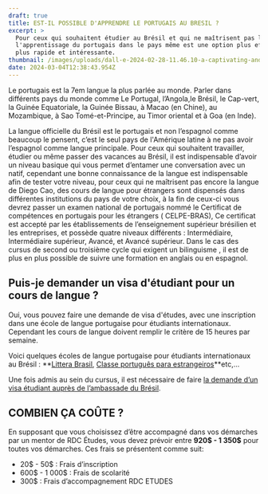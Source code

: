 ```yaml
---
draft: true
title: EST-IL POSSIBLE D'APPRENDRE LE PORTUGAIS AU BRESIL ?
excerpt: >
  Pour ceux qui souhaitent étudier au Brésil et qui ne maîtrisent pas la langue,
  l'apprentissage du portugais dans le pays même est une option plus efficace,
  plus rapide et intéressante.
thumbnail: /images/uploads/dall-e-2024-02-28-11.46.10-a-captivating-and-colorful-image-depicting-the-journey-of-learning-portuguese-in-brazil-tailored-specifically-for-french-african-students.-the-scene-.jpg
date: 2024-03-04T12:38:43.954Z
---
```

Le portugais est la 7em langue la plus parlée au monde. Parler dans différents pays du monde comme Le Portugal, l’Angola,le Brésil, le Cap-vert, la Guinée Equatoriale, la Guinée Bissau, à Macao (en Chine), au Mozambique, à Sao Tomé-et-Principe, au Timor oriental et à Goa (en Inde).


La langue officielle du Brésil est le portugais et non l’espagnol comme beaucoup le pensent, c’est le seul pays de l'Amérique latine à ne pas avoir l’espagnol comme langue principale. Pour ceux qui souhaitent travailler, étudier ou même passer des vacances au Brésil, il est indispensable d’avoir un niveau basique qui vous permet d’entamer une conversation avec un natif, cependant une bonne connaissance de la langue est indispensable afin de tester votre niveau, pour ceux qui ne maîtrisent pas encore la langue de Diego Cao, des cours de langue pour étrangers sont dispensés dans différentes institutions du pays de votre choix, à la fin de ceux-ci  vous devrez passer un examen national de portugais nommé le Certificat de compétences en portugais pour les étrangers ( CELPE-BRAS), Ce certificat est accepté par les établissements de l’enseignement supérieur brésilien et les entreprises, et possède quatre niveaux différents : Intermédiaire, Intermédiaire supérieur, Avancé, et Avancé supérieur. Dans le cas des cursus de second ou troisième cycle qui exigent un bilinguisme , il est de plus en plus possible de suivre une formation en anglais ou en espagnol.

## Puis-je demander un visa d'étudiant pour un cours de langue ?

Oui, vous pouvez faire une demande de visa d'études, avec une inscription dans une école de langue portugaise pour étudiants internationaux. Cependant les cours de langue doivent remplir le critère de 15 heures par semaine.

Voici quelques écoles de langue portugaise pour étudiants internationaux au Brésil : **[Littera Brasil](https://www.litterabrasil.com/), [Classe português para estrangeiros](https://www.classeportugues.com.br/)**etc,...

Une fois admis au sein du cursus, il est nécessaire de faire [la demande d’un visa étudiant auprès de l’ambassade du Brésil](https://www.rdcetudes.com/guides/bresil/visa). 

## COMBIEN ÇA COÛTE ? 

En supposant que vous choisissez d’être accompagné dans vos démarches par un mentor de RDC Études, vous devez prévoir entre **920$ - 1 350$** pour toutes vos démarches. Ces frais se présentent comme suit:

* 20$ - 50$ :  Frais d’inscription 
* 600$ - 1 000$ :  Frais de scolarité
* 300$ : Frais d’accompagnement RDC ETUDES